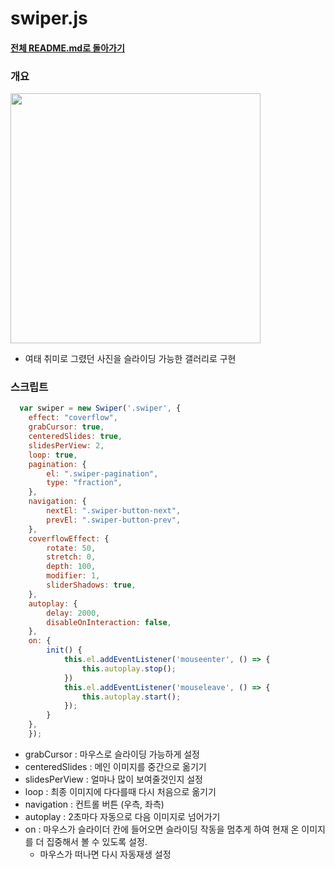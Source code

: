 # swiper.js

#### [전체 README.md로 돌아가기](../../../포트폴리오/README.md)

### 개요
<img src="https://media.giphy.com/media/MXjuiYv3Gco8EgvDse/giphy-downsized-large.gif" width="400px">

* 여태 취미로 그렸던 사진을 슬라이딩 가능한 갤러리로 구현

### 스크립트
```js
  var swiper = new Swiper('.swiper', {
    effect: "coverflow",
    grabCursor: true,
    centeredSlides: true,
    slidesPerView: 2,
    loop: true,
    pagination: {
        el: ".swiper-pagination",
        type: "fraction",
    },
    navigation: {
        nextEl: ".swiper-button-next",
        prevEl: ".swiper-button-prev",
    },
    coverflowEffect: {
        rotate: 50,
        stretch: 0,
        depth: 100,
        modifier: 1,
        sliderShadows: true,
    },
    autoplay: {
        delay: 2000,
        disableOnInteraction: false,
    },
    on: {
        init() {
            this.el.addEventListener('mouseenter', () => {
                this.autoplay.stop();
            })
            this.el.addEventListener('mouseleave', () => {
                this.autoplay.start();
            });
        }
    },
    });
```

* grabCursor : 마우스로 슬라이딩 가능하게 설정
* centeredSlides : 메인 이미지를 중간으로 옮기기 
* slidesPerView : 얼마나 많이 보여줄것인지 설정
* loop : 최종 이미지에 다다를때 다시 처음으로 옮기기
* navigation : 컨트롤 버튼 (우측, 좌측)
* autoplay : 2초마다 자동으로 다음 이미지로 넘어가기
* on : 마우스가 슬라이더 칸에 들어오면 슬라이딩 작동을 멈추게 하여 현재 온 이미지를 더 집중해서 볼 수 있도록 설정.
  * 마우스가 떠나면 다시 자동재생 설정 